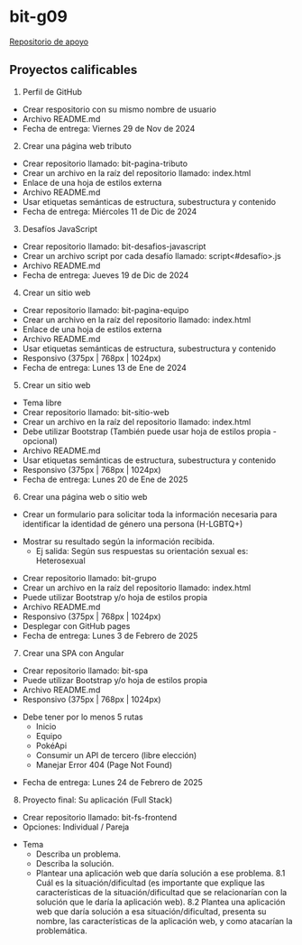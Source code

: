# bit-g09

[Repositorio de apoyo](https://github.com/javierandres-dev/bit-g09)

## Proyectos calificables
1. Perfil de GitHub
- Crear respositorio con su mismo nombre de usuario
- Archivo README.md
- Fecha de entrega: Viernes 29 de Nov de 2024
2. Crear una página web tributo
- Crear repositorio llamado: bit-pagina-tributo
- Crear un archivo en la raíz del repositorio llamado: index.html
- Enlace de una hoja de estilos externa
- Archivo README.md
- Usar etiquetas semánticas de estructura, subestructura y contenido
- Fecha de entrega: Miércoles 11 de Dic de 2024
3. Desafíos JavaScript
- Crear repositorio llamado: bit-desafios-javascript
- Crear un archivo script por cada desafío llamado: script<#desafío>.js
- Archivo README.md
- Fecha de entrega: Jueves 19 de Dic de 2024
4. Crear un sitio web
- Crear repositorio llamado: bit-pagina-equipo
- Crear un archivo en la raíz del repositorio llamado: index.html
- Enlace de una hoja de estilos externa
- Archivo README.md
- Usar etiquetas semánticas de estructura, subestructura y contenido
- Responsivo (375px | 768px | 1024px)
- Fecha de entrega: Lunes 13 de Ene de 2024
5. Crear un sitio web
- Tema libre
- Crear repositorio llamado: bit-sitio-web
- Crear un archivo en la raíz del repositorio llamado: index.html
- Debe utilizar Bootstrap (También puede usar hoja de estilos propia - opcional)
- Archivo README.md
- Usar etiquetas semánticas de estructura, subestructura y contenido
- Responsivo (375px | 768px | 1024px)
- Fecha de entrega: Lunes 20 de Ene de 2025
6. Crear una página web o sitio web
- Crear un formulario para solicitar toda la información necesaria para
identificar la identidad de género una persona (H-LGBTQ+)
* Mostrar su resultado según la información recibida.
  - Ej salida: Según sus respuestas su orientación sexual es: Heterosexual
- Crear repositorio llamado: bit-grupo
- Crear un archivo en la raíz del repositorio llamado: index.html
- Puede utilizar Bootstrap y/o hoja de estilos propia
- Archivo README.md
- Responsivo (375px | 768px | 1024px)
- Desplegar con GitHub pages
- Fecha de entrega: Lunes 3 de Febrero de 2025
7. Crear una SPA con Angular
- Crear repositorio llamado: bit-spa
- Puede utilizar Bootstrap y/o hoja de estilos propia
- Archivo README.md
- Responsivo (375px | 768px | 1024px)
* Debe tener por lo menos 5 rutas
  - Inicio
  - Equipo
  - PokéApi
  - Consumir un API de tercero (libre elección)
  - Manejar Error 404 (Page Not Found)
- Fecha de entrega: Lunes 24 de Febrero de 2025
8. Proyecto final: Su aplicación (Full Stack)
- Crear repositorio llamado: bit-fs-frontend
- Opciones: Individual / Pareja
* Tema
  - Describa un problema.
  - Describa la solución.
  - Plantear una aplicación web que daría solución a ese problema.
8.1 Cuál es la situación/dificultad (es importante que explique las
características de la situación/dificultad que se relacionarían con la solución
que le daría la aplicación web).
8.2 Plantea una aplicación web que daría solución a esa situación/dificultad,
presenta su nombre, las características de la aplicación web, y como atacarían
la problemática.
